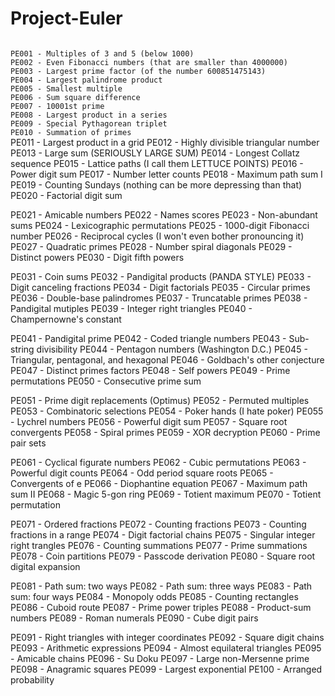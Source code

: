 Project-Euler
=============
<code>
PE001 - Multiples of 3 and 5 (below 1000)
PE002 - Even Fibonacci numbers (that are smaller than 4000000)
PE003 - Largest prime factor (of the number 600851475143)
PE004 - Largest palindrome product
PE005 - Smallest multiple
PE006 - Sum square difference
PE007 - 10001st prime
PE008 - Largest product in a series
PE009 - Special Pythagorean triplet
PE010 - Summation of primes
</code>
PE011 - Largest product in a grid
PE012 - Highly divisible triangular number
PE013 - Large sum (SERIOUSLY LARGE SUM)
PE014 - Longest Collatz sequence
PE015 - Lattice paths (I call them LETTUCE POINTS)
PE016 - Power digit sum
PE017 - Number letter counts
PE018 - Maximum path sum I
PE019 - Counting Sundays (nothing can be more depressing than that)
PE020 - Factorial digit sum

PE021 - Amicable numbers
PE022 - Names scores
PE023 - Non-abundant sums
PE024 - Lexicographic permutations
PE025 - 1000-digit Fibonacci number
PE026 - Reciprocal cycles (I won't even bother pronouncing it)
PE027 - Quadratic primes
PE028 - Number spiral diagonals
PE029 - Distinct powers
PE030 - Digit fifth powers

PE031 - Coin sums
PE032 - Pandigital products (PANDA STYLE)
PE033 - Digit canceling fractions
PE034 - Digit factorials
PE035 - Circular primes
PE036 - Double-base palindromes
PE037 - Truncatable primes
PE038 - Pandigital mutiples
PE039 - Integer right triangles
PE040 - Champernowne's constant

PE041 - Pandigital prime
PE042 - Coded triangle numbers
PE043 - Sub-string divisibility
PE044 - Pentagon numbers (Washington D.C.)
PE045 - Triangular, pentagonal, and hexagonal
PE046 - Goldbach's other conjecture
PE047 - Distinct primes factors
PE048 - Self powers
PE049 - Prime permutations
PE050 - Consecutive prime sum

PE051 - Prime digit replacements (Optimus)
PE052 - Permuted multiples
PE053 - Combinatoric selections
PE054 - Poker hands (I hate poker)
PE055 - Lychrel numbers
PE056 - Powerful digit sum
PE057 - Square root convergents
PE058 - Spiral primes
PE059 - XOR decryption
PE060 - Prime pair sets

PE061 - Cyclical figurate numbers
PE062 - Cubic permutations
PE063 - Powerful digit counts
PE064 - Odd period square roots
PE065 - Convergents of e
PE066 - Diophantine equation
PE067 - Maximum path sum II
PE068 - Magic 5-gon ring
PE069 - Totient maximum
PE070 - Totient permutation

PE071 - Ordered fractions
PE072 - Counting fractions
PE073 - Counting fractions in a range
PE074 - Digit factorial chains
PE075 - Singular integer right trangles
PE076 - Counting summations
PE077 - Prime summations
PE078 - Coin partitions
PE079 - Passcode derivation
PE080 - Square root digital expansion

PE081 - Path sum: two ways
PE082 - Path sum: three ways
PE083 - Path sum: four ways
PE084 - Monopoly odds
PE085 - Counting rectangles
PE086 - Cuboid route
PE087 - Prime power triples
PE088 - Product-sum numbers
PE089 - Roman numerals
PE090 - Cube digit pairs

PE091 - Right triangles with integer coordinates
PE092 - Square digit chains
PE093 - Arithmetic expressions
PE094 - Almost equilateral triangles
PE095 - Amicable chains
PE096 - Su Doku
PE097 - Large non-Mersenne prime
PE098 - Anagramic squares
PE099 - Largest exponential
PE100 - Arranged probability

